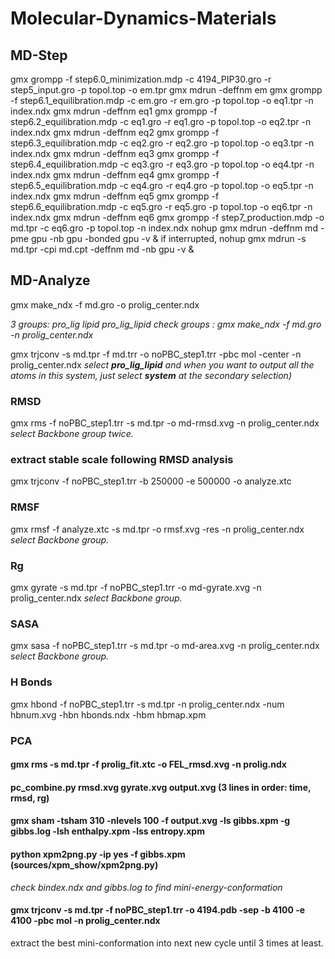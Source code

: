# Molecular-Dynamics-Materials
## MD-Step
gmx grompp -f step6.0_minimization.mdp -c 4194_PIP30.gro -r step5_input.gro -p topol.top -o em.tpr
gmx mdrun -deffnm em
gmx grompp -f step6.1_equilibration.mdp -c em.gro -r em.gro -p topol.top -o eq1.tpr -n index.ndx
gmx mdrun -deffnm eq1
gmx grompp -f step6.2_equilibration.mdp -c eq1.gro -r eq1.gro -p topol.top -o eq2.tpr -n index.ndx
gmx mdrun -deffnm eq2
gmx grompp -f step6.3_equilibration.mdp -c eq2.gro -r eq2.gro -p topol.top -o eq3.tpr -n index.ndx
gmx mdrun -deffnm eq3
gmx grompp -f step6.4_equilibration.mdp -c eq3.gro -r eq3.gro -p topol.top -o eq4.tpr -n index.ndx
gmx mdrun -deffnm eq4
gmx grompp -f step6.5_equilibration.mdp -c eq4.gro -r eq4.gro -p topol.top -o eq5.tpr -n index.ndx
gmx mdrun -deffnm eq5
gmx grompp -f step6.6_equilibration.mdp -c eq5.gro -r eq5.gro -p topol.top -o eq6.tpr -n index.ndx
gmx mdrun -deffnm eq6
gmx grompp -f step7_production.mdp -o md.tpr -c eq6.gro -p topol.top -n index.ndx
nohup gmx mdrun -deffnm md -pme gpu -nb gpu -bonded gpu -v & 
if interrupted,
nohup gmx mdrun -s md.tpr -cpi md.cpt -deffnm md -nb gpu -v & 
## MD-Analyze
gmx make_ndx -f md.gro -o prolig_center.ndx

  _3 groups: pro_lig lipid pro_lig_lipid_
  _check groups : gmx make_ndx -f md.gro -n prolig_center.ndx_

gmx trjconv -s md.tpr -f md.trr -o noPBC_step1.trr -pbc mol -center -n prolig_center.ndx
  _select **pro_lig_lipid** and when you want to output all the atoms in this system, just select **system** at the secondary selection)_
### RMSD
gmx rms -f noPBC_step1.trr -s md.tpr -o md-rmsd.xvg -n prolig_center.ndx
  _select Backbone group twice._
### extract stable scale following RMSD analysis
gmx trjconv -f noPBC_step1.trr -b 250000 -e 500000 -o analyze.xtc 
### RMSF
gmx rmsf -f analyze.xtc  -s md.tpr -o rmsf.xvg -res -n prolig_center.ndx
_select Backbone group._
### Rg
gmx gyrate -s md.tpr -f noPBC_step1.trr -o md-gyrate.xvg -n prolig_center.ndx
  _select Backbone group._
### SASA
gmx sasa -f noPBC_step1.trr -s md.tpr -o md-area.xvg -n prolig_center.ndx
_select Backbone group._
### H Bonds
gmx hbond -f noPBC_step1.trr -s md.tpr -n prolig_center.ndx -num hbnum.xvg -hbn hbonds.ndx -hbm hbmap.xpm
### PCA
#### gmx rms -s md.tpr -f prolig_fit.xtc -o FEL_rmsd.xvg -n prolig.ndx
#### pc_combine.py rmsd.xvg gyrate.xvg output.xvg (3 lines in order: time, rmsd, rg)
#### gmx sham -tsham 310 -nlevels 100 -f output.xvg -ls gibbs.xpm -g gibbs.log -lsh enthalpy.xpm -lss entropy.xpm
#### python xpm2png.py -ip yes -f gibbs.xpm (sources/xpm_show/xpm2png.py)
_check bindex.ndx and gibbs.log to find mini-energy-conformation_
#### gmx trjconv -s md.tpr -f noPBC_step1.trr -o 4194.pdb -sep -b 4100 -e 4100 -pbc mol -n prolig_center.ndx
extract the best mini-conformation into next new cycle until 3 times at least.
